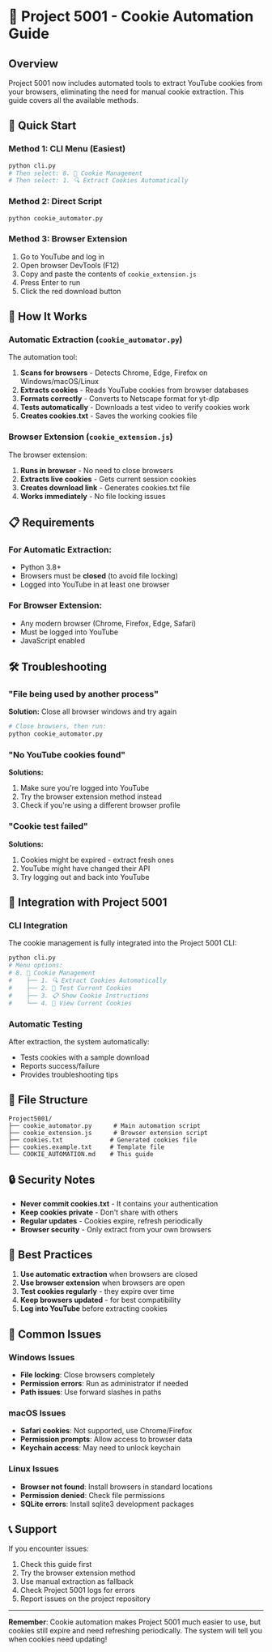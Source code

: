 # 🍪 Project 5001 - Cookie Automation Guide

## Overview

Project 5001 now includes automated tools to extract YouTube cookies from your browsers, eliminating the need for manual cookie extraction. This guide covers all the available methods.

## 🚀 Quick Start

### Method 1: CLI Menu (Easiest)
```bash
python cli.py
# Then select: 8. 🍪 Cookie Management
# Then select: 1. 🔍 Extract Cookies Automatically
```

### Method 2: Direct Script
```bash
python cookie_automator.py
```

### Method 3: Browser Extension
1. Go to YouTube and log in
2. Open browser DevTools (F12)
3. Copy and paste the contents of `cookie_extension.js`
4. Press Enter to run
5. Click the red download button

## 🔧 How It Works

### Automatic Extraction (`cookie_automator.py`)

The automation tool:

1. **Scans for browsers** - Detects Chrome, Edge, Firefox on Windows/macOS/Linux
2. **Extracts cookies** - Reads YouTube cookies from browser databases
3. **Formats correctly** - Converts to Netscape format for yt-dlp
4. **Tests automatically** - Downloads a test video to verify cookies work
5. **Creates cookies.txt** - Saves the working cookies file

### Browser Extension (`cookie_extension.js`)

The browser extension:

1. **Runs in browser** - No need to close browsers
2. **Extracts live cookies** - Gets current session cookies
3. **Creates download link** - Generates cookies.txt file
4. **Works immediately** - No file locking issues

## 📋 Requirements

### For Automatic Extraction:
- Python 3.8+
- Browsers must be **closed** (to avoid file locking)
- Logged into YouTube in at least one browser

### For Browser Extension:
- Any modern browser (Chrome, Firefox, Edge, Safari)
- Must be logged into YouTube
- JavaScript enabled

## 🛠️ Troubleshooting

### "File being used by another process"
**Solution:** Close all browser windows and try again
```bash
# Close browsers, then run:
python cookie_automator.py
```

### "No YouTube cookies found"
**Solutions:**
1. Make sure you're logged into YouTube
2. Try the browser extension method instead
3. Check if you're using a different browser profile

### "Cookie test failed"
**Solutions:**
1. Cookies might be expired - extract fresh ones
2. YouTube might have changed their API
3. Try logging out and back into YouTube

## 🔄 Integration with Project 5001

### CLI Integration
The cookie management is fully integrated into the Project 5001 CLI:

```bash
python cli.py
# Menu options:
# 8. 🍪 Cookie Management
#    ├── 1. 🔍 Extract Cookies Automatically
#    ├── 2. 🧪 Test Current Cookies
#    ├── 3. 📋 Show Cookie Instructions
#    └── 4. 📁 View Current Cookies
```

### Automatic Testing
After extraction, the system automatically:
- Tests cookies with a sample download
- Reports success/failure
- Provides troubleshooting tips

## 📁 File Structure

```
Project5001/
├── cookie_automator.py      # Main automation script
├── cookie_extension.js      # Browser extension script
├── cookies.txt             # Generated cookies file
├── cookies.example.txt     # Template file
└── COOKIE_AUTOMATION.md    # This guide
```

## 🔒 Security Notes

- **Never commit cookies.txt** - It contains your authentication
- **Keep cookies private** - Don't share with others
- **Regular updates** - Cookies expire, refresh periodically
- **Browser security** - Only extract from your own browsers

## 🎯 Best Practices

1. **Use automatic extraction** when browsers are closed
2. **Use browser extension** when browsers are open
3. **Test cookies regularly** - they expire over time
4. **Keep browsers updated** - for best compatibility
5. **Log into YouTube** before extracting cookies

## 🚨 Common Issues

### Windows Issues
- **File locking**: Close browsers completely
- **Permission errors**: Run as administrator if needed
- **Path issues**: Use forward slashes in paths

### macOS Issues
- **Safari cookies**: Not supported, use Chrome/Firefox
- **Permission prompts**: Allow access to browser data
- **Keychain access**: May need to unlock keychain

### Linux Issues
- **Browser not found**: Install browsers in standard locations
- **Permission denied**: Check file permissions
- **SQLite errors**: Install sqlite3 development packages

## 📞 Support

If you encounter issues:

1. Check this guide first
2. Try the browser extension method
3. Use manual extraction as fallback
4. Check Project 5001 logs for errors
5. Report issues on the project repository

---

**Remember**: Cookie automation makes Project 5001 much easier to use, but cookies still expire and need refreshing periodically. The system will tell you when cookies need updating! 